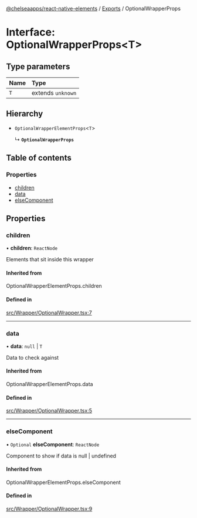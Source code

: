 [@chelseaapps/react-native-elements](../README.md) / [Exports](../modules.md) / OptionalWrapperProps

# Interface: OptionalWrapperProps<T\>

## Type parameters

| Name | Type |
| :------ | :------ |
| `T` | extends `unknown` |

## Hierarchy

- `OptionalWrapperElementProps`<`T`\>

  ↳ **`OptionalWrapperProps`**

## Table of contents

### Properties

- [children](OptionalWrapperProps.md#children)
- [data](OptionalWrapperProps.md#data)
- [elseComponent](OptionalWrapperProps.md#elsecomponent)

## Properties

### children

• **children**: `ReactNode`

Elements that sit inside this wrapper

#### Inherited from

OptionalWrapperElementProps.children

#### Defined in

[src/Wrapper/OptionalWrapper.tsx:7](https://github.com/chelsea-apps/react-native-elements/blob/02a576e/src/Wrapper/OptionalWrapper.tsx#L7)

___

### data

• **data**: ``null`` \| `T`

Data to check against

#### Inherited from

OptionalWrapperElementProps.data

#### Defined in

[src/Wrapper/OptionalWrapper.tsx:5](https://github.com/chelsea-apps/react-native-elements/blob/02a576e/src/Wrapper/OptionalWrapper.tsx#L5)

___

### elseComponent

• `Optional` **elseComponent**: `ReactNode`

Component to show if data is null | undefined

#### Inherited from

OptionalWrapperElementProps.elseComponent

#### Defined in

[src/Wrapper/OptionalWrapper.tsx:9](https://github.com/chelsea-apps/react-native-elements/blob/02a576e/src/Wrapper/OptionalWrapper.tsx#L9)
